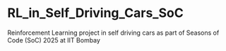 # RL_in_Self_Driving_Cars_SoC
Reinforcement Learning project in self driving cars as part of Seasons of Code (SoC) 2025 at IIT Bombay
